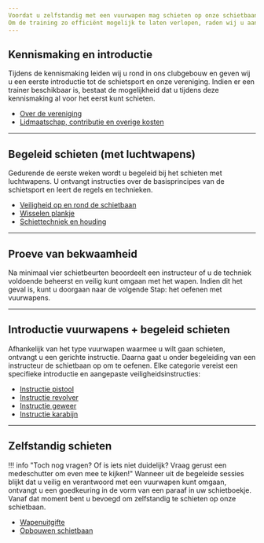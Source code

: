 ```yaml
---
Voordat u zelfstandig met een vuurwapen mag schieten op onze schietbaan, dient u een verplichte introductietraining te doorlopen. Deze training is wettelijk voorgeschreven en zorgt ervoor dat u op een veilige en verantwoorde manier aan de schietsport kunt deelnemen.
Om de training zo efficiënt mogelijk te laten verlopen, raden wij u aan om onderstaande informatie vooraf door te nemen. Zo kunnen we de tijd op de baan optimaal benutten voor de praktijk.
---
```


## Kennismaking en introductie

Tijdens de kennismaking leiden wij u rond in ons clubgebouw en geven wij u een eerste introductie tot de schietsport en onze vereniging. Indien er een trainer beschikbaar is, bestaat de mogelijkheid dat u tijdens deze kennismaking al voor het eerst kunt schieten.

* [Over de vereniging](over-de-vereniging.md)
* [Lidmaatschap, contributie en overige kosten](lidmaatschap-en-contributie.md)

---

## Begeleid schieten (met luchtwapens)

Gedurende de eerste weken wordt u begeleid bij het schieten met luchtwapens. U ontvangt instructies over de basisprincipes van de schietsport en leert de regels en technieken.

* [Veiligheid op en rond de schietbaan](../veiligheid/veiligheid-op-de-baan.md)
* [Wisselen plankje](../overig/wisselen-plankje.md)
* [Schiettechniek en houding](../techniek/schiettechniek-en-houding.md)

---

## Proeve van bekwaamheid

Na minimaal vier schietbeurten beoordeelt een instructeur of u de techniek voldoende beheerst en veilig kunt omgaan met het wapen. Indien dit het geval is, kunt u doorgaan naar de volgende Stap: het oefenen met vuurwapens.

---

## Introductie vuurwapens + begeleid schieten

Afhankelijk van het type vuurwapen waarmee u wilt gaan schieten, ontvangt u een gerichte instructie. Daarna gaat u onder begeleiding van een instructeur de schietbaan op om te oefenen. Elke categorie vereist een specifieke introductie en aangepaste veiligheidsinstructies:

* [Instructie pistool](../techniek/instructie-pistool.md)
* [Instructie revolver](../techniek/instructie-revolver.md)
* [Instructie geweer](../techniek/instructie-geweer.md)
* [Instructie karabijn](../techniek/instructie-karabijn.md)

---

## Zelfstandig schieten

!!! info "Toch nog vragen? Of is iets niet duidelijk? Vraag gerust een medeschutter om even mee te kijken!"
Wanneer uit de begeleide sessies blijkt dat u veilig en verantwoord met een vuurwapen kunt omgaan, ontvangt u een goedkeuring in de vorm van een paraaf in uw schietboekje. Vanaf dat moment bent u bevoegd om zelfstandig te schieten op onze schietbaan.

* [Wapenuitgifte](../veiligheid/wapenuitgifte.md)
* [Opbouwen schietbaan](../overig/opbouwen-afbreken-schietbaan.md)
   
